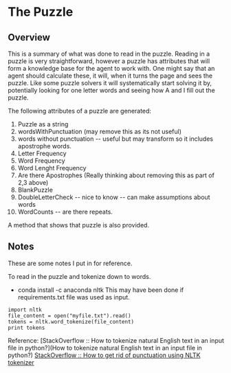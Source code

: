 # The Puzzle

## Overview
This is a summary of what was done to read in the puzzle.  Reading in a puzzle is very straightforward, however a puzzle has attributes that will form a knowledge base for the agent to work with. One might say that an agent
should calculate these, it will, when it turns the page and sees the puzzle. Like some puzzle solvers it will systematically start solving it by, potentially looking for one letter words and seeing how A and I fill out the puzzle.   

The following attributes of a puzzle are generated:
1. Puzzle as a string
2. wordsWithPunctuation (may remove this as its not useful)
3. words without punctuation -- useful but may transform so it includes apostrophe words.
4. Letter Frequency
5. Word Frequency
6. Word Lenght Frequency
7. Are there Apostrophes (Really thinking about removing this as part of 2,3 above)
8. BlankPuzzle
9. DoubleLetterCheck -- nice to know -- can make assumptions about words
10. WordCounts -- are there repeats.

A method that shows that puzzle is also provided.



## Notes
These are some notes I put in for reference.

To read in the puzzle and tokenize down to words.
 - conda install -c anaconda nltk
 This may have been done if requirements.txt file was used as input.

```
import nltk
file_content = open("myfile.txt").read()
tokens = nltk.word_tokenize(file_content)
print tokens
```


Reference:
[StackOverflow :: How to tokenize natural English text in an input file in python?](How to tokenize natural English text in an input file in python?)
[StackOverflow :: How to get rid of punctuation using NLTK tokenizer](https://stackoverflow.com/questions/15547409/how-to-get-rid-of-punctuation-using-nltk-tokenizer)